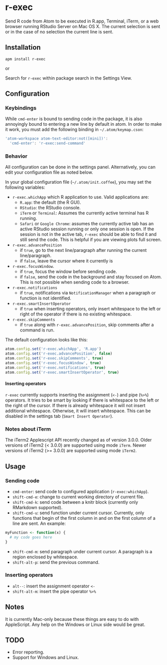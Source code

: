 # r-exec

Send R code from Atom to be executed in R.app, Terminal, iTerm, or a web browser running RStudio Server on Mac OS X.  The current selection is sent or in the case of no selection the current line is sent.

## Installation

`apm install r-exec`

or

Search for `r-exec` within package search in the Settings View.

## Configuration

### Keybindings

While `cmd-enter` is bound to sending code in the package, it is also annoyingly bound to entering a new line by default in atom.
In order to make it work, you must add the following binding in `~/.atom/keymap.cson`:

```javascript
'atom-workspace atom-text-editor:not([mini])':
  'cmd-enter': 'r-exec:send-command'
```

### Behavior

All configuration can be done in the settings panel. Alternatively, you can edit your configuration file as noted below.

In your global configuration file (`~/.atom/init.coffee`), you may set the following variables:

- `r-exec.whichApp` which R application to use. Valid applications are:
  - `R.app`: the default (the R GUI).
  - `RStudio`: the RStudio console.
  - `iTerm` or `Terminal`: Assumes the currently active terminal has R running.
  - `Safari` or `Google Chrome`: assumes the currently active tab has an active RStudio session running or only one session is open. If the session is not in the active tab, `r-exec` should be able to find it and still send the code. This is helpful if you are viewing plots full screen.
- `r-exec.advancePosition`
  - if `true`, go to the next line/paragraph after running the current line/paragraph.
  - if `false`, leave the cursor where it currently is
- `r-exec.focusWindow`.
  - if `true`, focus the window before sending code.
  - if `false`, send the code in the background and stay focused on Atom. This is not possible when sending code to a browser.
- `r-exec.notifications`
  - if `true`, notifications via `NotificationManager` when a paragraph or function is not identified.
- `r-exec.smartInsertOperator`
  - if `true` when inserting operators, only insert whitespace to the left or right of the operator if there is no existing whitespace.
- `r-exec.skipComments`
  - if `true` along with `r-exec.advancePosition`, skip comments after a command is run.

The default configuration looks like this:

```javascript
atom.config.set('r-exec.whichApp', 'R.app')
atom.config.set('r-exec.advancePosition', false)
atom.config.set('r-exec.skipComments', true)
atom.config.set('r-exec.focusWindow', true)
atom.config.set('r-exec.notifications', true)
atom.config.set('r-exec.smartInsertOperator', true)
```

#### Inserting operators

`r-exec` currently supports inserting the assignment (`<-`) and pipe (`%>%`) operators.
It tries to be smart by looking if there is whitespace to the left or the right of the cursor.
If there is already whitespace it will not insert additional whitespace.
Otherwise, it will insert whitespace.
This can be disabled in the settings tab (`Smart Insert Operator`).

### Notes about iTerm

The iTerm2 Applescript API recently changed as of version 3.0.0.
Older versions of iTerm2 (< 3.0.0) are supported using mode `iTerm`.
Newer versions of iTerm2 (>= 3.0.0) are supported using mode `iTerm2`.

## Usage

### Sending code

- `cmd-enter`: send code to configured application (`r-exec:whichApp`).
- `shift-cmd-e`: change to current working directory of current file.
- `shift-cmd-k`: send code between a knitr block (currently only RMarkdown supported).
- `shift-cmd-u`: send function under current cursor. Currently, only functions that begin of the first column in and on the first column of a line are sent. An example:
```r
myFunction <- function(x) {
  # my code goes here
}
```
- `shift-cmd-m`: send paragraph under current cursor. A paragraph is a region enclosed by whitespace.
- `shift-alt-p`: send the previous command.

### Inserting operators

- `alt--`: insert the assignment operator ` <- `
- `shift-alt-m`: insert the pipe operator ` %>% `

## Notes

It is currently Mac-only because these things are easy to do with AppleScript.  Any help on the Windows or Linux side would be great.

## TODO

- Error reporting.
- Support for Windows and Linux.
